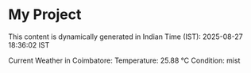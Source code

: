 # My Project

This content is dynamically generated in Indian Time (IST): 2025-08-27 18:36:02 IST


Current Weather in Coimbatore:
Temperature: 25.88 °C
Condition: mist
